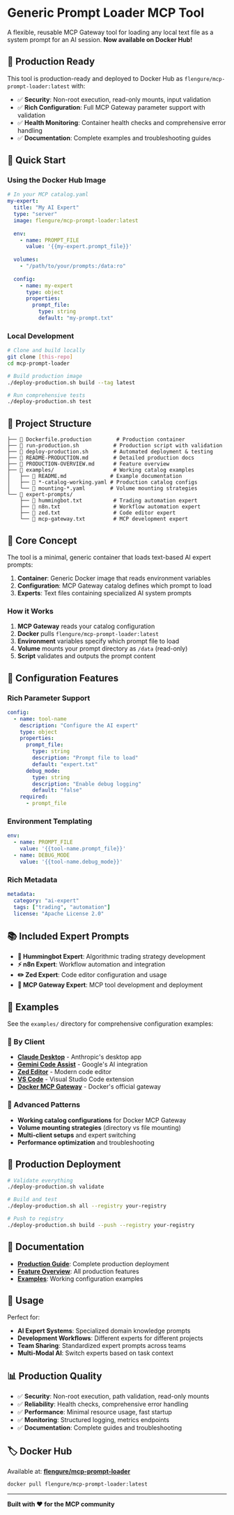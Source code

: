 # Generic Prompt Loader MCP Tool

A flexible, reusable MCP Gateway tool for loading any local text file as a system prompt for an AI session. **Now available on Docker Hub!**

## 🚀 **Production Ready**

This tool is production-ready and deployed to Docker Hub as `flengure/mcp-prompt-loader:latest` with:
- ✅ **Security**: Non-root execution, read-only mounts, input validation
- ✅ **Rich Configuration**: Full MCP Gateway parameter support with validation
- ✅ **Health Monitoring**: Container health checks and comprehensive error handling
- ✅ **Documentation**: Complete examples and troubleshooting guides

## 🎯 **Quick Start**

### **Using the Docker Hub Image**

```yaml
# In your MCP catalog.yaml
my-expert:
  title: "My AI Expert"
  type: "server"
  image: flengure/mcp-prompt-loader:latest
  
  env:
    - name: PROMPT_FILE
      value: '{{my-expert.prompt_file}}'
  
  volumes:
    - "/path/to/your/prompts:/data:ro"
  
  config:
    - name: my-expert
      type: object
      properties:
        prompt_file:
          type: string
          default: "my-prompt.txt"
```

### **Local Development**

```bash
# Clone and build locally
git clone [this-repo]
cd mcp-prompt-loader

# Build production image
./deploy-production.sh build --tag latest

# Run comprehensive tests
./deploy-production.sh test
```

## 📁 **Project Structure**

```
├── 📄 Dockerfile.production        # Production container
├── 📄 run-production.sh           # Production script with validation
├── 📄 deploy-production.sh        # Automated deployment & testing
├── 📄 README-PRODUCTION.md        # Detailed production docs
├── 📄 PRODUCTION-OVERVIEW.md      # Feature overview
├── 📂 examples/                   # Working catalog examples
│   ├── 📄 README.md              # Example documentation
│   ├── 📄 *-catalog-working.yaml # Production catalog configs
│   └── 📄 mounting-*.yaml        # Volume mounting strategies
└── 📂 expert-prompts/
    ├── 📄 hummingbot.txt          # Trading automation expert
    ├── 📄 n8n.txt                 # Workflow automation expert
    ├── 📄 zed.txt                 # Code editor expert
    └── 📄 mcp-gateway.txt         # MCP development expert
```

## 🎯 **Core Concept**

The tool is a minimal, generic container that loads text-based AI expert prompts:

1. **Container**: Generic Docker image that reads environment variables
2. **Configuration**: MCP Gateway catalog defines which prompt to load
3. **Experts**: Text files containing specialized AI system prompts

### **How it Works**

1. **MCP Gateway** reads your catalog configuration
2. **Docker** pulls `flengure/mcp-prompt-loader:latest` 
3. **Environment** variables specify which prompt file to load
4. **Volume** mounts your prompt directory as `/data` (read-only)
5. **Script** validates and outputs the prompt content

## 🔧 **Configuration Features**

### **Rich Parameter Support**
```yaml
config:
  - name: tool-name
    description: "Configure the AI expert"
    type: object
    properties:
      prompt_file:
        type: string
        description: "Prompt file to load"
        default: "expert.txt"
      debug_mode:
        type: string
        description: "Enable debug logging"
        default: "false"
    required:
      - prompt_file
```

### **Environment Templating**
```yaml
env:
  - name: PROMPT_FILE
    value: '{{tool-name.prompt_file}}'
  - name: DEBUG_MODE
    value: '{{tool-name.debug_mode}}'
```

### **Rich Metadata**
```yaml
metadata:
  category: "ai-expert"
  tags: ["trading", "automation"]
  license: "Apache License 2.0"
```

## 📚 **Included Expert Prompts**

- **🤖 Hummingbot Expert**: Algorithmic trading strategy development
- **⚡ n8n Expert**: Workflow automation and integration
- **✏️ Zed Expert**: Code editor configuration and usage  
- **🔗 MCP Gateway Expert**: MCP tool development and deployment

## 🧪 **Examples**

See the `examples/` directory for comprehensive configuration examples:

### **🎯 By Client**
- **[Claude Desktop](examples/clients/claude-desktop.md)** - Anthropic's desktop app
- **[Gemini Code Assist](examples/clients/gemini-code-assist.md)** - Google's AI integration
- **[Zed Editor](examples/clients/zed-editor.md)** - Modern code editor
- **[VS Code](examples/clients/vscode.md)** - Visual Studio Code extension
- **[Docker MCP Gateway](examples/)** - Docker's official gateway

### **🔧 Advanced Patterns**
- **Working catalog configurations** for Docker MCP Gateway
- **Volume mounting strategies** (directory vs file mounting)
- **Multi-client setups** and expert switching
- **Performance optimization** and troubleshooting

## 🚀 **Production Deployment**

```bash
# Validate everything
./deploy-production.sh validate

# Build and test
./deploy-production.sh all --registry your-registry

# Push to registry
./deploy-production.sh build --push --registry your-registry
```

## 📖 **Documentation**

- **[Production Guide](README-PRODUCTION.md)**: Complete production deployment
- **[Feature Overview](PRODUCTION-OVERVIEW.md)**: All production features
- **[Examples](examples/README.md)**: Working configuration examples

## 🤝 **Usage**

Perfect for:
- **AI Expert Systems**: Specialized domain knowledge prompts
- **Development Workflows**: Different experts for different projects
- **Team Sharing**: Standardized expert prompts across teams
- **Multi-Modal AI**: Switch experts based on task context

## 📊 **Production Quality**

- ✅ **Security**: Non-root execution, path validation, read-only mounts
- ✅ **Reliability**: Health checks, comprehensive error handling
- ✅ **Performance**: Minimal resource usage, fast startup
- ✅ **Monitoring**: Structured logging, metrics endpoints
- ✅ **Documentation**: Complete guides and troubleshooting

## 🏷️ **Docker Hub**

Available at: **[flengure/mcp-prompt-loader](https://hub.docker.com/r/flengure/mcp-prompt-loader)**

```bash
docker pull flengure/mcp-prompt-loader:latest
```

---

**Built with ❤️ for the MCP community**
